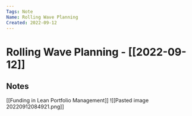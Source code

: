 ```yaml
---
Tags: Note
Name: Rolling Wave Planning
Created: 2022-09-12
---
```

# Rolling Wave Planning - [[2022-09-12]]
## Notes
[[Funding in Lean Portfolio Management]]
![[Pasted image 20220912084921.png]]
